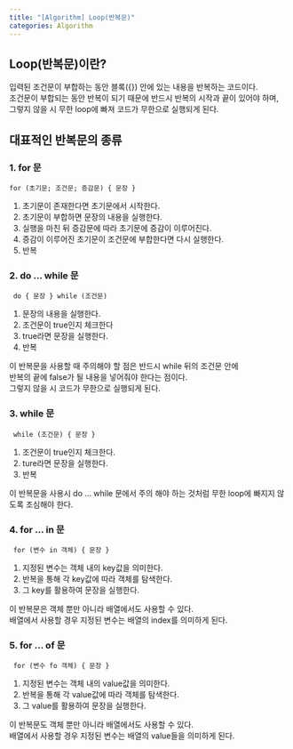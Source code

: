 ```yaml
---
title: "[Algorithm] Loop(반복문)"
categories: Algorithm
---
```


## Loop(반복문)이란?

입력된 조건문이 부합하는 동안 블록({}) 안에 있는 내용을 반복하는 코드이다.  
조건문이 부합되는 동안 반복이 되기 때문에 반드시 반복의 시작과 끝이 있어야 하며,  
그렇지 않을 시 무한 loop에 빠져 코드가 무한으로 실행되게 된다.

## 대표적인 반복문의 종류

### 1. for 문

`for (초기문; 조건문; 증감문) { 문장 }`

1. 초기문이 존재한다면 초기문에서 시작한다.
2. 초기문이 부합하면 문장의 내용을 실행한다.
3. 실행을 마친 뒤 증감문에 따라 초기문에 증감이 이루어진다.
4. 증감이 이루어진 초기문이 조건문에 부합한다면 다시 실행한다.
5. 반복

### 2. do ... while 문

` do { 문장 } while (조건문)`

1. 문장의 내용을 실행한다.
2. 조건문이 true인지 체크한다
3. true라면 문장을 실행한다.
4. 반복

이 반복문을 사용할 때 주의해야 할 점은 반드시 while 뒤의 조건문 안에  
반복의 끝에 false가 될 내용을 넣어줘야 한다는 점이다.  
그렇지 않을 시 코드가 무한으로 실행되게 된다.

### 3. while 문

` while (조건문) { 문장 }`

1. 조건문이 true인지 체크한다.
2. ture라면 문장을 실행한다.
3. 반복

이 반복문을 사용시 do ... while 문에서 주의 해야 하는 것처럼 무한 loop에 빠지지 않도록 조심해야 한다.

### 4. for ... in 문

` for (변수 in 객체) { 문장 }`

1. 지정된 변수는 객체 내의 key값을 의미한다.
2. 반복을 통해 각 key값에 따라 객체를 탐색한다.
3. 그 key를 활용하여 문장을 실행한다.

이 반복문은 객체 뿐만 아니라 배열에서도 사용할 수 있다.  
배열에서 사용할 경우 지정된 변수는 배열의 index를 의미하게 된다.

### 5. for ... of 문

` for (변수 fo 객체) { 문장 }`

1. 지정된 변수는 객체 내의 value값을 의미한다.
2. 반복을 통해 각 value값에 따라 객체를 탐색한다.
3. 그 value를 활용하여 문장을 실행한다.

이 반복문도 객체 뿐만 아니라 배열에서도 사용할 수 있다.  
배열에서 사용할 경우 지정된 변수는 배열의 value들을 의미하게 된다.
